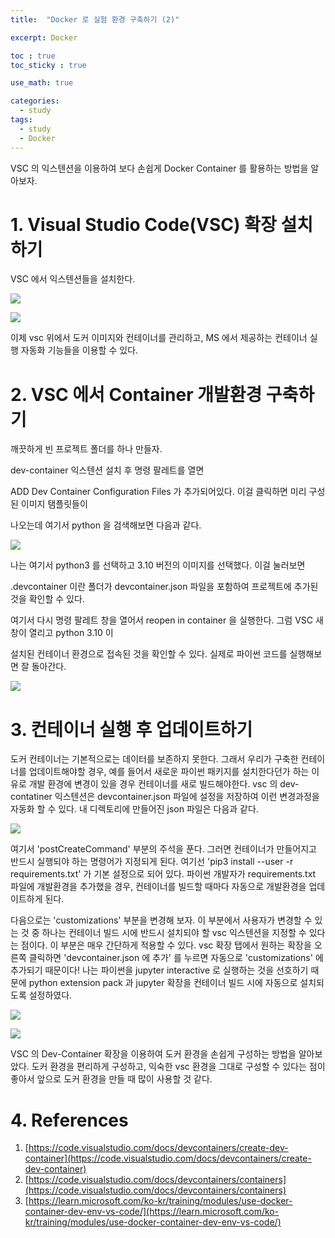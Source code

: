 ```yaml
---
title:  "Docker 로 실험 환경 구축하기 (2)"

excerpt: Docker

toc : true
toc_sticky : true  

use_math: true

categories:
  - study
tags:
  - study
  - Docker
---
```


VSC 의 익스텐션을 이용하여 보다 손쉽게 Docker Container 를 활용하는 방법을 알아보자. 

# 1. Visual Studio Code(VSC) 확장 설치하기

VSC 에서 익스텐션들을 설치한다.

![](https://user-images.githubusercontent.com/113276452/236612870-b3a656c2-4bed-4468-85a3-bb0b36c3f217.png)

![](https://user-images.githubusercontent.com/113276452/236612872-ce9c2868-c531-43e6-bc46-f7cdeabf0f10.png)

이제 vsc 위에서 도커 이미지와 컨테이너를 관리하고,
MS 에서 제공하는 컨테이너 실행 자동화 기능들을 이용할 수 있다. 

# 2. VSC 에서 Container 개발환경 구축하기 

깨끗하게 빈 프로젝트 폴더를 하나 만들자.

dev-container 익스텐션 설치 후 명령 팔레트를 열면 

ADD Dev Container Configuration Files 가 추가되어있다. 이걸 클릭하면 미리 구성된 이미지 탬플릿들이

나오는데 여기서 python 을 검색해보면 다음과 같다.

![](https://user-images.githubusercontent.com/113276452/236620191-134a7718-3542-4f13-9884-e9f6d9ca26a7.png)

나는 여기서 python3 를 선택하고 3.10 버전의 이미지를 선택했다. 이걸 눌러보면 

.devcontainer 이란 폴더가 devcontainer.json 파일을 포함하여 프로젝트에 추가된 것을 확인할 수 있다.

여기서 다시 명령 팔레트 창을 열어서 reopen in container 을 실행한다. 그럼 VSC 새 창이 열리고 python 3.10 이 

설치된 컨테이너 환경으로 접속된 것을 확인할 수 있다. 실제로 파이썬 코드를 실행해보면 잘 돌아간다. 

![](https://user-images.githubusercontent.com/113276452/236620789-4bb79cce-cea5-4fb6-a08c-8189adeaa71a.png)

<!-- 아래는 내가 만든 Graph Neural Network(GNN) 학습을 위한 Dockerfile 예시이다. 

<script src="https://gist.github.com/Sodychoe/74d3f4890abdf5fabe500e7a967dfb75.js"></script> -->

# 3. 컨테이너 실행 후 업데이트하기 

도커 컨테이너는 기본적으로는 데이터를 보존하지 못한다. 그래서 우리가 구축한 컨테이너를 업데이트해야할 경우,
예를 들어서 새로운 파이썬 패키지를 설치한다던가 하는 이유로 개발 환경에 변경이 있을 경우 컨테이너를 새로 빌드해야한다.
vsc 의 dev-contatiner 익스텐션은 devcontainer.json 파일에 설정을 저장하여 이런 변경과정을 자동화 할 수 있다. 내 디렉토리에 만들어진 json 파일은 다음과 같다.

![](https://user-images.githubusercontent.com/113276452/236658949-606e5cf0-f37a-4cfc-8ee3-602ae01a85df.png)

여기서 'postCreateCommand' 부분의 주석을 푼다. 그러면 컨테이너가 만들어지고 반드시 실행되야 하는 명령어가
지정되게 된다. 여기선 'pip3 install --user -r requirements.txt' 가 기본 설정으로 되어 있다.
파이썬 개발자가 requirements.txt 파일에 개발환경을 추가했을 경우, 컨테이너를 빌드할 때마다 자동으로 개발환경을
업데이트하게 된다. 

다음으로는 'customizations' 부분을 변경해 보자. 이 부분에서 사용자가 변경할 수 있는 것 중 하나는 
컨테이너 빌드 시에 반드시 설치되야 할 vsc 익스텐션을 지정할 수 있다는 점이다. 이 부분은 매우 간단하게 적용할 수 있다. vsc 확장 탭에서 원하는 확장을 오른쪽 클릭하면 'devcontainer.json 에 추가' 를 누르면 자동으로
'customizations' 에 추가되기 때문이다! 나는 파이썬을 jupyter interactive 로 실행하는 것을 선호하기 때문에
python extension pack 과 jupyter 확장을 컨테이너 빌드 시에 자동으로 설치되도록 설정하였다. 

![](https://user-images.githubusercontent.com/113276452/236659826-e81a58dd-f774-4000-9450-1083250633b4.png)

![](https://user-images.githubusercontent.com/113276452/236659865-cd57a0e7-af29-4812-8ccb-e5ad15edb8fb.png)

VSC 의 Dev-Container 확장을 이용하여 도커 환경을 손쉽게 구성하는 방법을 알아보았다. 도커 환경을 편리하게 구성하고, 익숙한 vsc 환경을 그대로 구성할 수 있다는 점이 좋아서 앞으로 도커 환경을 만들 때 많이 사용할 것 같다.

# 4. References 

1. [https://code.visualstudio.com/docs/devcontainers/create-dev-container](https://code.visualstudio.com/docs/devcontainers/create-dev-container)
1. [https://code.visualstudio.com/docs/devcontainers/containers](https://code.visualstudio.com/docs/devcontainers/containers)
1. [https://learn.microsoft.com/ko-kr/training/modules/use-docker-container-dev-env-vs-code/](https://learn.microsoft.com/ko-kr/training/modules/use-docker-container-dev-env-vs-code/)